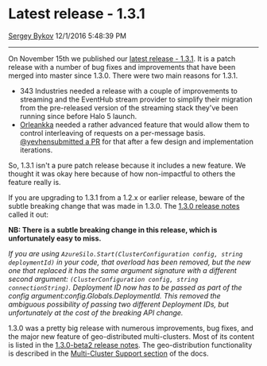 Latest release - 1.3.1
======================

[Sergey Bykov](https://github.com/sergeybykov)
12/1/2016 5:48:39 PM

* * * * *

On November 15th we published our [latest release - 1.3.1](https://github.com/dotnet/orleans/releases/tag/v1.3.1).
It is a patch release with a number of bug fixes and improvements that have been merged into master since 1.3.0.
There were two main reasons for 1.3.1.

- 343 Industries needed a release with a couple of improvements to streaming and the EventHub stream provider to simplify their migration from the pre-released version of the streaming stack they've been running since before Halo 5 launch.
- [Orleankka](https://github.com/OrleansContrib/Orleankka) needed a rather advanced feature that would allow them to control interleaving of requests on a per-message basis.
[@yevhen](https://github.com/yevhen)[submitted a PR](https://github.com/dotnet/orleans/pull/2246) for that after a few design and implementation iterations.

So, 1.3.1 isn't a pure patch release because it includes a new feature.
We thought it was okay here because of how non-impactful to others the feature really is.

If you are upgrading to 1.3.1 from a 1.2.x or earlier release, beware of the subtle breaking change that was made in 1.3.0.
The [1.3.0 release notes](https://github.com/dotnet/orleans/releases/tag/v1.3.0) called it out:

**NB: There is a subtle breaking change in this release, which is
unfortunately easy to miss.**

*If you are using `AzureSilo.Start(ClusterConfiguration config, string deploymentId)` in your code, that overload has been removed, but the new one that replaced it has the same argument signature with a different
second argument: `(ClusterConfiguration config, string connectionString)`.
Deployment ID now has to be passed as part of the config argument:config.Globals.DeploymentId.
This removed the ambiguous possibility of passing two different Deployment IDs, but unfortunately at the cost of the breaking API change.*

1.3.0 was a pretty big release with numerous improvements, bug fixes, and the major new feature of geo-distributed multi-clusters.
Most of its content is listed in the [1.3.0-beta2 release notes](https://github.com/dotnet/orleans/releases/tag/v1.3.0-beta2).
The geo-distribution functionality is described in the [Multi-Cluster Support section](~/docs/deployment/multi-cluster_support/Overview.md) of the docs.
